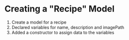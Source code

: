 # Creating a "Recipe" Model
01. Create a model for a recipe
02. Declared variables for name, description and imagePath
03. Added a constructor to assign data to the variables